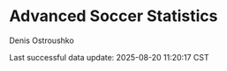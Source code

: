 # Advanced Soccer Statistics
Denis Ostroushko

<!-- gfm -->

Last successful data update: 2025-08-20 11:20:17 CST
